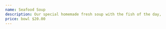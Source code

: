 ```yaml
---
name: Seafood Soup
description: Our special homemade fresh soup with the fish of the day, scallops, tiger prawns and vegetables in tomato base. Served with avocado slices, salsa fresca and cilantro.
price: bowl $20.00
---
```

